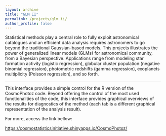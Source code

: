 ```yaml
---
layout: archive
title: "GLM II"
permalink: /projects/glm_ii/
author_profile: false
---
```


Statistical methods play a central role  to fully exploit astronomical
catalogues and an  efficient  data analysis requires astronomers to go beyond
the traditional Gaussian-based models. This projects illustrates the power of
generalized linear models (GLMs) for astronomical community, from a Bayesian
perspective.  Applications range from modeling star formation activity
(logistic regression), globular cluster population (negative binomial
regression), photometric redshifts (gamma regression), exoplanets multiplicity
(Poisson regression), and so forth.

---

 This interface provides a simple control for the R version of the CosmoPhotoz
 code. Beyond offering the control of the most used functionalities of the code,
 this interface provides graphical overviews of the results for diagnostics of
 the method (each tab is a different graphical representation of the analysis
 result).

 For more, access the link bellow:

 https://cosmostatisticsinitiative.shinyapps.io/CosmoPhotoz/
